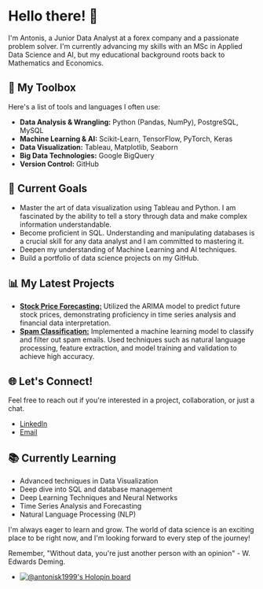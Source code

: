 # Hello there! 👋

I'm Antonis, a Junior Data Analyst at a forex company and a passionate problem solver. I'm currently advancing my skills with an MSc in Applied Data Science and AI, but my educational background roots back to Mathematics and Economics. 

## 🧰 My Toolbox
Here's a list of tools and languages I often use:

- **Data Analysis & Wrangling:** Python (Pandas, NumPy), PostgreSQL, MySQL
- **Machine Learning & AI:** Scikit-Learn, TensorFlow, PyTorch, Keras
- **Data Visualization:** Tableau, Matplotlib, Seaborn
- **Big Data Technologies:** Google BigQuery
- **Version Control:** GitHub

## 🎯 Current Goals
- Master the art of data visualization using Tableau and Python. I am fascinated by the ability to tell a story through data and make complex information understandable.
- Become proficient in SQL. Understanding and manipulating databases is a crucial skill for any data analyst and I am committed to mastering it.
- Deepen my understanding of Machine Learning and AI techniques.
- Build a portfolio of data science projects on my GitHub.

## 📊 My Latest Projects

- [**Stock Price Forecasting:**](https://github.com/antoniskaraolis/ARIMA-Model-Stock-Price-Prediction) Utilized the ARIMA model to predict future stock prices, demonstrating proficiency in time series analysis and financial data interpretation.
- [**Spam Classification:**](https://github.com/antoniskaraolis/Spam-Classification---Machine-Learning) Implemented a machine learning model to classify and filter out spam emails. Used techniques such as natural language processing, feature extraction, and model training and validation to achieve high accuracy.

## 🌐 Let's Connect!
Feel free to reach out if you're interested in a project, collaboration, or just a chat. 

- [LinkedIn](https://www.linkedin.com/in/antonis-karaolis-0b78541a4/)
- [Email](mailto:antoniskaraolis99@gmail.com)

## 📚 Currently Learning
- Advanced techniques in Data Visualization
- Deep dive into SQL and database management
- Deep Learning Techniques and Neural Networks
- Time Series Analysis and Forecasting
- Natural Language Processing (NLP)

I'm always eager to learn and grow. The world of data science is an exciting place to be right now, and I'm looking forward to every step of the journey!

Remember, "Without data, you're just another person with an opinion" - W. Edwards Deming.


- [![@antonisk1999's Holopin board](https://holopin.me/antonisk1999)](https://holopin.io/@antonisk1999)


<!---
Antonisk1999/Antonisk1999 is a ✨ special ✨ repository because its `README.md` (this file) appears on your GitHub profile.
You can click the Preview link to take a look at your changes.
--->
